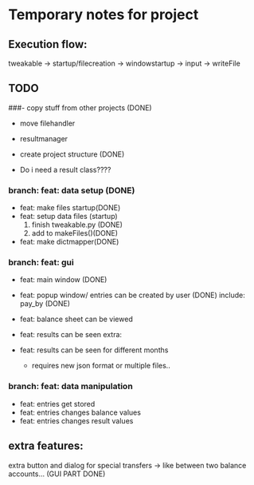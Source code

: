 # Temporary notes for project


## Execution flow:

tweakable -> startup/filecreation -> windowstartup -> input -> writeFile
 
## TODO
###- copy stuff from other projects (DONE)
  - move filehandler
  - resultmanager
- create project structure (DONE)

- Do i need a result class????

### branch: feat: data setup (DONE)
- feat: make files startup(DONE)
- feat: setup data files (startup)
  1. finish tweakable.py (DONE)
  2. add to makeFiles()(DONE)
- feat: make dictmapper(DONE)

### branch: feat: gui
- feat: main window (DONE)
- feat: popup window/ entries can be created by user (DONE)
    include: pay_by (DONE)
- feat: balance sheet can be viewed
- feat: results can be seen
extra:

- feat: results can be seen for different months
  - requires new json format or multiple files..

### branch: feat: data manipulation
- feat: entries get stored
- feat: entries changes balance values
- feat: entries changes result values

## extra features:
  extra button and dialog for special transfers -> like between two balance accounts... (GUI PART DONE)
